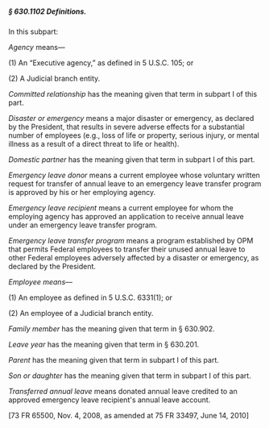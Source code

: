 ##### § 630.1102 Definitions. #####

In this subpart:

*Agency* means—

(1) An “Executive agency,” as defined in 5 U.S.C. 105; or

(2) A Judicial branch entity.

*Committed relationship* has the meaning given that term in subpart I of this part.

*Disaster or emergency* means a major disaster or emergency, as declared by the President, that results in severe adverse effects for a substantial number of employees (e.g., loss of life or property, serious injury, or mental illness as a result of a direct threat to life or health).

*Domestic partner* has the meaning given that term in subpart I of this part.

*Emergency leave donor* means a current employee whose voluntary written request for transfer of annual leave to an emergency leave transfer program is approved by his or her employing agency.

*Emergency leave recipient* means a current employee for whom the employing agency has approved an application to receive annual leave under an emergency leave transfer program.

*Emergency leave transfer program* means a program established by OPM that permits Federal employees to transfer their unused annual leave to other Federal employees adversely affected by a disaster or emergency, as declared by the President.

*Employee means*—

(1) An employee as defined in 5 U.S.C. 6331(1); or

(2) An employee of a Judicial branch entity.

*Family member* has the meaning given that term in § 630.902.

*Leave year* has the meaning given that term in § 630.201.

*Parent* has the meaning given that term in subpart I of this part.

*Son or daughter* has the meaning given that term in subpart I of this part.

*Transferred annual leave* means donated annual leave credited to an approved emergency leave recipient's annual leave account.

[73 FR 65500, Nov. 4, 2008, as amended at 75 FR 33497, June 14, 2010]